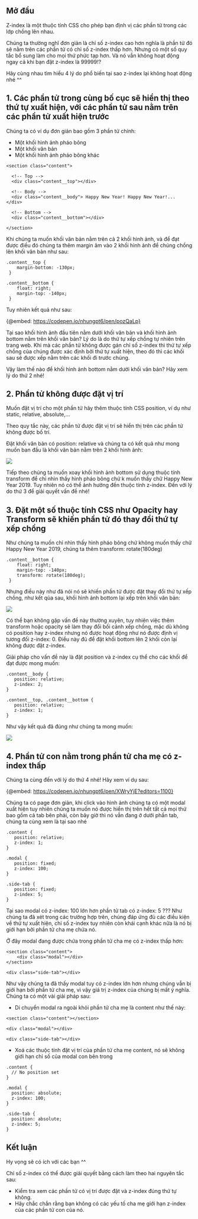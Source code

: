## Mở đầu
Z-index là một thuộc tính CSS cho phép bạn định vị các phần tử trong các lớp chồng lên nhau.

Chúng ta thường nghĩ đơn giản là chỉ số z-index cao hơn nghĩa là phần tử đó sẽ nằm trên các phần tử có chỉ số z-index thấp hơn. Nhưng có một số quy tắc bổ sung làm cho mọi thứ phức tạp hơn. Và nó vẫn không hoạt động ngay cả khi bạn đặt z-index là 99999!?

Hãy cùng nhau tìm hiểu 4 lý do phổ biến tại sao z-index lại không hoạt động nhé ^^


## 1. Các phần tử trong cùng bố cục sẽ hiển thị theo thứ tự xuất hiện, với các phần tử sau nằm trên các phần tử xuất hiện trước

Chúng ta có ví dụ đơn giản bao gồm 3 phần tử chính:

*  Một khối hình ảnh pháo bông
*  Một khối văn bản
*  Một khối hình ảnh pháo bông khác


```
<section class="content">
  
  <!-- Top -->
  <div class="content__top"></div>
  
  <!-- Body -->
  <div class="content__body"> Happy New Year! Happy New Year!... </div>
  
  <!-- Bottom -->
  <div class="content__bottom"></div>
  
</section>
```


Khi chúng ta muốn khối văn bản nằm trên cả 2 khối hình ảnh, và để đạt được điều đó chúng ta thêm margin âm vào 2 khối hình ảnh để chúng chồng lên khối văn bản như sau:

```
.content__top { 
    margin-bottom: -130px;
 }

.content__bottom {    
    float: right;
    margin-top: -140px;
 }
```


Tuy nhiên kết quả như sau:

{@embed: https://codepen.io/nhungpt6/pen/pozQaLp}



Tại sao khối hình ảnh đầu tiên nằm dưới khối văn bản và khối hình ảnh bottom nằm trên khối văn bản?
Lý do là do thứ tự xếp chồng tự nhiên trên trang web. Khi mà các phần tử không được gán chỉ số z-index thì thứ tự xếp chồng của chúng được xác định bởi thứ tự xuất hiện, theo đó thì các khối sau sẽ được xếp nằm trên các khối đi trước chúng.

Vậy làm thế nào để khối hình ảnh bottom nằm dưới khối văn bản? 
Hãy xem lý do thứ 2 nhé!


## 2. Phần tử không được đặt vị trí

Muốn đặt vị trí cho một phần tử hãy thêm thuộc tính CSS position, ví dụ như static, relative, absolute,...

Theo quy tắc này, các phần tử được đặt vị trí sẽ hiển thị trên các phần tử không được bố trí.

Đặt khối văn bản có position: relative và chúng ta có kết quả như mong muốn ban đầu là khối văn bản nằm trên 2 khối hình ảnh:

![](https://images.viblo.asia/e7d9ac9c-e67d-4ea3-86cc-b3be6951d640.PNG)

Tiếp theo chúng ta muốn xoay khối hình ảnh bottom sử dụng thuộc tính transform để chỉ nhìn thấy hình pháo bông chứ k muốn thấy chữ Happy New Year 2019. Tuy nhiên nó có thể ảnh hưởng đến thuộc tính z-index. Đến với lý do thứ 3 để giải quyết vấn đề nhé!


## 3. Đặt một số thuộc tính CSS như Opacity hay Transform sẽ khiến phần tử đó thay đổi thứ tự xếp chồng

Như chúng ta muốn chỉ nhìn thấy hình pháo bông chứ không muốn thấy chữ Happy New Year 2019, chúng ta thêm transform: rotate(180deg)


```
.content__bottom {    
    float: right;
    margin-top: -140px;
    transform: rotate(180deg);
 }
```


Nhưng điều này như đã nói nó sẽ khiến phần tử được đặt thay đổi thứ tự xếp chồng, như kết qủa sau, khối hình ảnh bottom lại xếp trên khối văn bản:

![](https://images.viblo.asia/aa80df35-0417-489e-9dce-f5e02dc00c22.png)



Có thể bạn không gặp vấn đề này thường xuyên, tuy nhiên việc thêm transform hoặc opacity sẽ làm thay đổi bối cảnh xếp chồng, mặc dù không có position hay z-index nhưng nó được hoạt động như nó được định vị tương đối z-index: 0. Điều này đủ để đặt khối bottom lên 2 khối còn lại không được đặt z-index.

Giải pháp cho vấn đề này là đặt position và z-index cụ thể cho các khối để đạt được mong muốn:

```
.content__body {
   position: relative; 
   z-index: 2; 
} 

.content__top, .content__bottom {
   position: relative;
   z-index: 1; 
}
```

Như vậy kết quả đã đúng như chúng ta mong muốn:

![](https://images.viblo.asia/4bc34321-6e97-481e-b92e-73abcbf39d63.png)


## 4. Phần tử con nằm trong phần tử cha mẹ có z-index thấp

Chúng ta cùng đến với lý do thứ 4 nhé!
Hãy xem ví dụ sau:

{@embed: https://codepen.io/nhungpt6/pen/XWryYjE?editors=1100}



Chúng ta có page đơn giản, khi click vào hình ảnh chúng ta có một modal xuất hiện tuy nhiên chúng ta muốn nó được hiển thị trên hết tất cả mọi thứ bao gồm cả tab bên phải, còn bây giờ thì nó vẫn đang ở dưới phần tab, chúng ta cùng xem là tại sao nhé

```
.content { 
   position: relative; 
   z-index: 1; 
} 

.modal { 
   position: fixed; 
   z-index: 100; 
} 

.side-tab { 
   position: fixed; 
   z-index: 5; 
}
```

Tại sao modal có z-index: 100 lớn hơn phần tử tab có z-index: 5 ??? 
Như chúng ta đã xét trong các trường hợp trên, chúng đáp ứng đủ các điều kiện về thứ tự xuất hiện, chỉ số z-index tuy nhiên còn khái cạnh khác nữa là nó bị giới hạn bởi phần tử cha mẹ chứa nó.

Ở đây modal đang được chứa trong phần tử cha mẹ có z-index thấp hơn:

```
<section class="content">            
    <div class="modal"></div>
</section>

<div class="side-tab"></div>
```

Như vậy chúng ta đã thấy modal tuy có z-index lớn hơn nhưng chúng vẫn bị giới hạn bởi phần tử cha mẹ, vì vậy giá trị z-index của chúng bị mất ý nghĩa. Chúng ta có một vài giải pháp sau:

* Di chuyển modal ra ngoài khỏi phần tử cha mẹ là content như thế này:

```
<section class="content"></section>

<div class="modal"></div>

<div class="side-tab"></div>
```


* Xoá các thuộc tính đặt vị trí của phần tử cha mẹ content, nó sẽ không giới hạn chỉ số của modal con bên trong

 ```
 .content { 
   // No position set 
} 

.modal { 
   position: absolute; 
   z-index: 100; 
} 

.side-tab { 
   position: absolute; 
   z-index: 5; 
}
```


## Kết luận
Hy vọng sẽ có ích với các bạn  ^^

Chỉ số z-index có thể được giải quyết bằng cách làm theo hai nguyên tắc sau:

* Kiểm tra xem các phần tử có vị trí được đặt và z-index đúng thứ tự không.
* Hãy chắc chắn rằng bạn không có các yếu tố cha mẹ giới hạn z-index của các phần tử con của nó.
